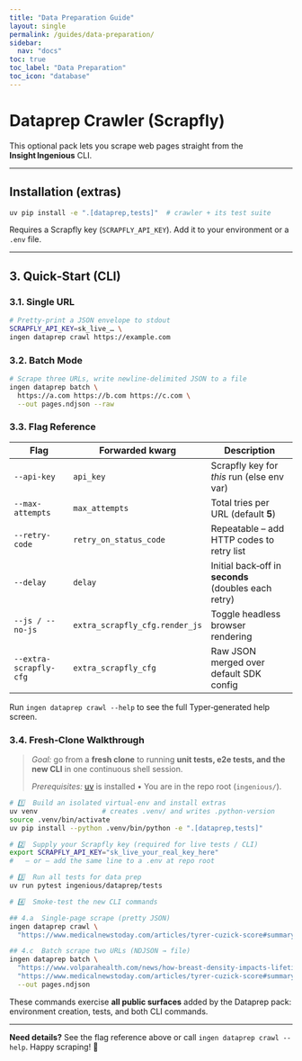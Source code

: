 ```yaml
---
title: "Data Preparation Guide"
layout: single
permalink: /guides/data-preparation/
sidebar:
  nav: "docs"
toc: true
toc_label: "Data Preparation"
toc_icon: "database"
---
```


# Dataprep Crawler (Scrapfly)

This optional pack lets you scrape web pages straight from the **Insight Ingenious** CLI.

---

## Installation (extras)

```bash
uv pip install -e ".[dataprep,tests]"  # crawler + its test suite
```

Requires a Scrapfly key (`SCRAPFLY_API_KEY`). Add it to your environment or a `.env` file.

---

## 3. Quick‑Start (CLI)

### 3.1. Single URL

```bash
# Pretty‑print a JSON envelope to stdout
SCRAPFLY_API_KEY=sk_live_… \
ingen dataprep crawl https://example.com
```

### 3.2. Batch Mode

```bash
# Scrape three URLs, write newline‑delimited JSON to a file
ingen dataprep batch \
  https://a.com https://b.com https://c.com \
  --out pages.ndjson --raw
```

### 3.3. Flag Reference

| Flag                   | Forwarded kwarg                | Description                                          |
| ---------------------- | ------------------------------ | ---------------------------------------------------- |
| `--api-key`            | `api_key`                      | Scrapfly key for *this* run (else env var)           |
| `--max-attempts`       | `max_attempts`                 | Total tries per URL (default **5**)                  |
| `--retry-code`         | `retry_on_status_code`         | Repeatable – add HTTP codes to retry list            |
| `--delay`              | `delay`                        | Initial back‑off in **seconds** (doubles each retry) |
| `--js / --no-js`       | `extra_scrapfly_cfg.render_js` | Toggle headless browser rendering                    |
| `--extra-scrapfly-cfg` | `extra_scrapfly_cfg`           | Raw JSON merged over default SDK config              |

Run `ingen dataprep crawl --help` to see the full Typer‑generated help screen.

### 3.4. Fresh‑Clone Walkthrough

> *Goal:* go from a **fresh clone** to running **unit tests, e2e tests, and the new CLI** in one continuous shell session.
>
> *Prerequisites:* [uv](https://github.com/astral-sh/uv) is installed • You are in the repo root (`ingenious/`).

```bash
# 1️⃣  Build an isolated virtual‑env and install extras
uv venv                # creates .venv/ and writes .python-version
source .venv/bin/activate
uv pip install --python .venv/bin/python -e ".[dataprep,tests]"

# 2️⃣  Supply your Scrapfly key (required for live tests / CLI)
export SCRAPFLY_API_KEY="sk_live_your_real_key_here"
#   – or – add the same line to a .env at repo root

# 3️⃣  Run all tests for data prep
uv run pytest ingenious/dataprep/tests

# 4️⃣  Smoke‑test the new CLI commands

## 4.a  Single‑page scrape (pretty JSON)
ingen dataprep crawl \
  "https://www.medicalnewstoday.com/articles/tyrer-cuzick-score#summary"

## 4.c  Batch scrape two URLs (NDJSON → file)
ingen dataprep batch \
  "https://www.volparahealth.com/news/how-breast-density-impacts-lifetime-cancer-risk" \
  "https://www.medicalnewstoday.com/articles/tyrer-cuzick-score#summary" \
  --out pages.ndjson
```

These commands exercise **all public surfaces** added by the Dataprep pack: environment creation, tests, and both CLI commands.

---

**Need details?** See the flag reference above or call `ingen dataprep crawl --help`. Happy scraping! 🚀
